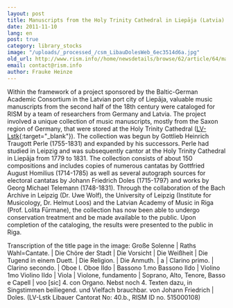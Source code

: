 ```yaml
---
layout: post
title: Manuscripts from the Holy Trinity Cathedral in Liepāja (Latvia)
date: 2011-11-10
lang: en
post: true
category: library_stocks
image: "/uploads/_processed_/csm_LibauDolesWeb_6ec3514d6a.jpg"
old_url: http://www.rism.info//home/newsdetails/browse/62/article/64/manuscripts-from-the-holy-trinity-cathedral-in-liepaja-latvia.html
email: contact@rism.info
author: Frauke Heinze
---
```



Within the framework of a project sponsored by the Baltic-German Academic Consortium in the Latvian port city of Liepāja, valuable music manuscripts from the second half of the 18th century were cataloged for RISM by a team of researchers from Germany and Latvia. The project involved a unique collection of music manuscripts, mostly from the Saxon region of Germany, that were stored at the Holy Trinity Cathedral ([LV-Lstk](https://opac.rism.info/search?View=rism&siglum=LV-Lstk){:target="_blank"}). The collection was begun by Gottlieb Heinrich Traugott Perle (1755-1831) and expanded by his successors. Perle had studied in Leipzig and was subsequently cantor at the Holy Trinity Cathedral in Liepāja from 1779 to 1831. The collection consists of about 150 compositions and includes copies of numerous cantatas by Gottfried August Homilius (1714-1785) as well as several autograph sources for electoral cantatas by Johann Friedrich Doles (1715-1797) and works by Georg Michael Telemann (1748-1831). Through the collaboration of the Bach Archive in Leipzig (Dr. Uwe Wolf), the University of Leipzig (Institute for Musicology, Dr. Helmut Loos) and the Latvian Academy of Music in Riga (Prof. Lolita Fūrmane), the collection has now been able to undergo conservation treatment and be made available to the public. Upon completion of the cataloging, the results were presented to the public in Riga.



Transcription of the title page in the image: Große Solenne | Raths Wahl=Cantate. | Die Chöre der Stadt | Die Vorsicht | Die Weißheit | Die Tugend in einem Duett. | Die Religion. | Die Anmuth. | a | Clarino primo. | Clarino secondo. | Oboe I. Oboe IIdo | Bassono 1.mo Bassono IIdo | Violino 1mo Violino IIdo | Viola | Violone, fundamento | Soprano, Alto, Tenore, Basso e Capell | voo [sic] 4. con Organo. Nebst noch 4. Texten dazu, in Singstimmen beiliegend. und Vielfach brauchbar. von Johann Friedrich | Doles. (LV-Lstk Libauer Cantorat No: 40.b., RISM ID no. 515000108)